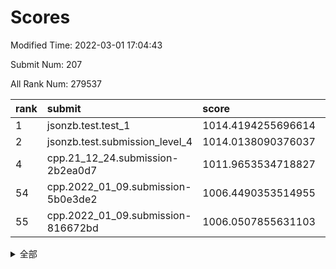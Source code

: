 # Scores

Modified Time: 2022-03-01 17:04:43

Submit Num: 207

All Rank Num: 279537

| rank |               submit               |       score        |       sigma        | pk_num |
| :--- | :--------------------------------- | :----------------- | :----------------- | :----- |
| 1    | jsonzb.test.test_1                 | 1014.4194255696614 | 0.8091453933336493 | 5402   |
| 2    | jsonzb.test.submission_level_4     | 1014.0138090376037 | 0.8239522288264496 | 5398   |
| 4    | cpp.21_12_24.submission-2b2ea0d7   | 1011.9653534718827 | 0.7826653531679584 | 5402   |
| 54   | cpp.2022_01_09.submission-5b0e3de2 | 1006.4490353514955 | 0.7213249491736092 | 5404   |
| 55   | cpp.2022_01_09.submission-816672bd | 1006.0507855631103 | 0.721678648088422  | 5400   |


<details>
<summary>全部</summary>

| rank |                 submit                 |       score        |       sigma        | pk_num |
| :--- | :------------------------------------- | :----------------- | :----------------- | :----- |
| 1    | jsonzb.test.test_1                     | 1014.4194255696614 | 0.8091453933336493 | 5402   |
| 2    | jsonzb.test.submission_level_4         | 1014.0138090376037 | 0.8239522288264496 | 5398   |
| 3    | gobigger.level_3.submission_level_3_29 | 1012.1207968110077 | 0.8003607341964714 | 5402   |
| 4    | cpp.21_12_24.submission-2b2ea0d7       | 1011.9653534718827 | 0.7826653531679584 | 5402   |
| 5    | gobigger.level_3.submission_level_3_1  | 1011.7644412600514 | 0.7573212907162766 | 5400   |
| 6    | gobigger.level_3.submission_level_3_5  | 1011.3558104489293 | 0.7707403881725737 | 5404   |
| 7    | gobigger.level_3.submission_level_3_25 | 1011.1538067408158 | 0.7766626366795188 | 5403   |
| 8    | gobigger.level_3.submission_level_3_18 | 1011.115312559199  | 0.7707978073923203 | 5397   |
| 9    | gobigger.level_3.submission_level_3_15 | 1011.1035222452861 | 0.8011984474594297 | 5402   |
| 10   | gobigger.level_3.submission_level_3_38 | 1010.9485035307379 | 0.7841246310688702 | 5401   |
| 11   | gobigger.level_3.submission_level_3_4  | 1010.9059162765429 | 0.7687770983090997 | 5404   |
| 12   | gobigger.level_3.submission_level_3_10 | 1010.7426338830046 | 0.7618464175145842 | 5402   |
| 13   | gobigger.level_3.submission_level_3_28 | 1010.7305160392826 | 0.7635877798810861 | 5396   |
| 14   | gobigger.level_3.submission_level_3_33 | 1010.67872647994   | 0.7521839339797415 | 5403   |
| 15   | gobigger.level_3.submission_level_3_44 | 1010.6539116884007 | 0.7866640174655213 | 5402   |
| 16   | gobigger.level_3.submission_level_3_13 | 1010.5750851894634 | 0.7564219297641863 | 5404   |
| 17   | gobigger.level_3.submission_level_3_34 | 1010.4707170621178 | 0.7474881794673126 | 5398   |
| 18   | gobigger.level_3.submission_level_3_14 | 1010.3897812120165 | 0.7665226096372066 | 5402   |
| 19   | gobigger.level_3.submission_level_3_7  | 1010.3790261118007 | 0.7477169795180516 | 5400   |
| 20   | gobigger.level_3.submission_level_3_23 | 1010.3676486306707 | 0.7434641573855442 | 5393   |
| 21   | gobigger.level_3.submission_level_3_16 | 1010.3294219858872 | 0.7570187352785683 | 5401   |
| 22   | gobigger.level_3.submission_level_3_31 | 1010.2693561803057 | 0.7471315059236212 | 5403   |
| 23   | gobigger.level_3.submission_level_3_36 | 1010.2601080819992 | 0.7589135333108421 | 5401   |
| 24   | gobigger.level_3.submission_level_3_27 | 1010.2211381549397 | 0.7603458552464932 | 5400   |
| 25   | gobigger.level_3.submission_level_3_24 | 1010.1553691363182 | 0.7637566753861049 | 5400   |
| 26   | gobigger.level_3.submission_level_3_49 | 1010.0215893194878 | 0.771875763113521  | 5399   |
| 27   | gobigger.level_3.submission_level_3_43 | 1010.0103687440192 | 0.7774675352728144 | 5401   |
| 28   | gobigger.level_3.submission_level_3_2  | 1009.9923735712206 | 0.7694024217925526 | 5407   |
| 29   | gobigger.level_3.submission_level_3_35 | 1009.9668966027939 | 0.7606801003044062 | 5404   |
| 30   | gobigger.level_3.submission_level_3_47 | 1009.8725995589979 | 0.7519507175892669 | 5401   |
| 31   | gobigger.level_3.submission_level_3_40 | 1009.8068083756962 | 0.7686570310210861 | 5400   |
| 32   | gobigger.level_3.submission_level_3_0  | 1009.7465308125279 | 0.7586145188954792 | 5402   |
| 33   | gobigger.level_3.submission_level_3_48 | 1009.715524610715  | 0.7746693552064445 | 5405   |
| 34   | gobigger.level_3.submission_level_3_42 | 1009.7094467869973 | 0.7640245034820853 | 5402   |
| 35   | gobigger.level_3.submission_level_3_22 | 1009.698611990065  | 0.749988530713475  | 5399   |
| 36   | gobigger.level_3.submission_level_3_21 | 1009.6492479911411 | 0.7539100247582421 | 5405   |
| 37   | gobigger.level_3.submission_level_3_41 | 1009.6481841187331 | 0.7493230885506167 | 5401   |
| 38   | gobigger.level_3.submission_level_3_45 | 1009.594354232592  | 0.7572375946865698 | 5402   |
| 39   | gobigger.level_3.submission_level_3_12 | 1009.5347086266885 | 0.7386569926427456 | 5403   |
| 40   | gobigger.level_3.submission_level_3_17 | 1009.4767103791552 | 0.7421566168256489 | 5400   |
| 41   | gobigger.level_3.submission_level_3_37 | 1009.464518359142  | 0.7619928861993901 | 5403   |
| 42   | gobigger.level_3.submission_level_3_9  | 1009.4426242163026 | 0.7718600666979013 | 5400   |
| 43   | gobigger.level_3.submission_level_3_8  | 1009.4045094779301 | 0.7476683963806718 | 5400   |
| 44   | gobigger.level_3.submission_level_3_30 | 1009.2640374847771 | 0.7602252384384062 | 5397   |
| 45   | gobigger.level_3.submission_level_3_6  | 1009.1824149036233 | 0.7655702889704824 | 5403   |
| 46   | gobigger.level_3.submission_level_3_46 | 1009.1037559970132 | 0.7462190049167343 | 5405   |
| 47   | gobigger.level_3.submission_level_3_39 | 1009.0955453363516 | 0.742830221878833  | 5408   |
| 48   | gobigger.level_3.submission_level_3_26 | 1009.0948671811733 | 0.7299966890042653 | 5398   |
| 49   | gobigger.level_3.submission_level_3_32 | 1009.0791376675181 | 0.746107967693984  | 5404   |
| 50   | gobigger.level_3.submission_level_3_3  | 1008.9597933534686 | 0.7391207776929406 | 5405   |
| 51   | gobigger.level_3.submission_level_3_19 | 1008.875470563251  | 0.7536098458358893 | 5398   |
| 52   | gobigger.level_3.submission_level_3_20 | 1008.8636750675427 | 0.7325163611133431 | 5401   |
| 53   | gobigger.level_3.submission_level_3_11 | 1007.9569582050638 | 0.7646216126382228 | 5395   |
| 54   | cpp.2022_01_09.submission-5b0e3de2     | 1006.4490353514955 | 0.7213249491736092 | 5404   |
| 55   | cpp.2022_01_09.submission-816672bd     | 1006.0507855631103 | 0.721678648088422  | 5400   |
| 56   | gobigger.level_1.submission_level_1_17 | 1005.27606751131   | 0.7098477637343671 | 5402   |
| 57   | gobigger.level_1.submission_level_1_43 | 1005.2070162114379 | 0.7203226561653717 | 5404   |
| 58   | gobigger.level_1.submission_level_1_5  | 1004.7209580981878 | 0.7295228665312568 | 5398   |
| 59   | gobigger.level_1.submission_level_1_14 | 1004.5855285267336 | 0.7306030501087627 | 5403   |
| 60   | gobigger.level_1.submission_level_1_8  | 1004.566922160578  | 0.720865033347172  | 5403   |
| 61   | gobigger.level_1.submission_level_1_13 | 1004.5117081232931 | 0.7158374245378314 | 5402   |
| 62   | gobigger.level_1.submission_level_1_47 | 1004.33496377603   | 0.7230694369246055 | 5404   |
| 63   | gobigger.level_1.submission_level_1_49 | 1004.2366187300731 | 0.7230430867024544 | 5400   |
| 64   | gobigger.level_1.submission_level_1_29 | 1003.9858748717503 | 0.7121252787130484 | 5405   |
| 65   | gobigger.level_1.submission_level_1_7  | 1003.9438913106422 | 0.7174066373043974 | 5403   |
| 66   | gobigger.level_1.submission_level_1_33 | 1003.9230825489052 | 0.7166262168938696 | 5397   |
| 67   | gobigger.level_1.submission_level_1_37 | 1003.8968269991877 | 0.7198720699858351 | 5398   |
| 68   | gobigger.level_1.submission_level_1_19 | 1003.7608661361263 | 0.7237635212078118 | 5402   |
| 69   | gobigger.level_1.submission_level_1_18 | 1003.6786572577541 | 0.7093175229699251 | 5399   |
| 70   | gobigger.level_1.submission_level_1_35 | 1003.6781144604514 | 0.7332573639679628 | 5405   |
| 71   | gobigger.level_1.submission_level_1_32 | 1003.6255783052604 | 0.7413332407031565 | 5398   |
| 72   | gobigger.level_1.submission_level_1_16 | 1003.570038411551  | 0.719088532594005  | 5404   |
| 73   | gobigger.level_1.submission_level_1_12 | 1003.5579681998913 | 0.7175481163169035 | 5404   |
| 74   | gobigger.level_1.submission_level_1_11 | 1003.5373453521071 | 0.7222568527175545 | 5400   |
| 75   | gobigger.level_1.submission_level_1_0  | 1003.4553410164036 | 0.7216874340687638 | 5404   |
| 76   | gobigger.level_1.submission_level_1_34 | 1003.4248718037935 | 0.7209642442840116 | 5404   |
| 77   | gobigger.level_1.submission_level_1_30 | 1003.371866838202  | 0.7145502897264435 | 5398   |
| 78   | gobigger.level_1.submission_level_1_24 | 1003.3715093087059 | 0.7194814198938864 | 5404   |
| 79   | gobigger.level_1.submission_level_1_36 | 1003.3585416685031 | 0.720025908337612  | 5408   |
| 80   | gobigger.level_1.submission_level_1_46 | 1003.3557934557006 | 0.7255352017838845 | 5406   |
| 81   | gobigger.level_1.submission_level_1_48 | 1003.310439781917  | 0.7331720026237866 | 5406   |
| 82   | gobigger.level_1.submission_level_1_20 | 1003.2930692625353 | 0.7249980414923977 | 5404   |
| 83   | gobigger.level_1.submission_level_1_25 | 1003.2072556531188 | 0.7239613345203313 | 5409   |
| 84   | gobigger.level_1.submission_level_1_39 | 1003.1801484376292 | 0.7169988600133812 | 5399   |
| 85   | gobigger.level_1.submission_level_1_27 | 1003.1407147459264 | 0.7216275926690887 | 5403   |
| 86   | gobigger.level_1.submission_level_1_2  | 1003.0615215434444 | 0.7141473464828872 | 5402   |
| 87   | gobigger.level_1.submission_level_1_10 | 1003.0135543816455 | 0.7188946170836804 | 5402   |
| 88   | gobigger.level_1.submission_level_1_22 | 1002.967119485101  | 0.7225226122116706 | 5395   |
| 89   | gobigger.level_1.submission_level_1_1  | 1002.8986434423155 | 0.721189716779583  | 5402   |
| 90   | gobigger.level_1.submission_level_1_3  | 1002.8929622853614 | 0.7205178260262664 | 5405   |
| 91   | gobigger.level_1.submission_level_1_45 | 1002.8809534142465 | 0.7169808374580454 | 5406   |
| 92   | gobigger.level_1.submission_level_1_38 | 1002.8302848317262 | 0.721820208917215  | 5402   |
| 93   | gobigger.level_1.submission_level_1_9  | 1002.8249718259782 | 0.718916509765777  | 5396   |
| 94   | gobigger.level_1.submission_level_1_26 | 1002.7774483890801 | 0.7084368036324603 | 5405   |
| 95   | gobigger.level_1.submission_level_1_41 | 1002.727657894911  | 0.7153751129239255 | 5401   |
| 96   | gobigger.level_1.submission_level_1_44 | 1002.6762955366015 | 0.7069089147270595 | 5403   |
| 97   | gobigger.level_1.submission_level_1_28 | 1002.65855512571   | 0.7106249880931287 | 5404   |
| 98   | gobigger.level_1.submission_level_1_42 | 1002.6395286856833 | 0.7280941445459914 | 5400   |
| 99   | gobigger.level_1.submission_level_1_31 | 1002.6048686507656 | 0.7090901134001496 | 5402   |
| 100  | gobigger.level_1.submission_level_1_21 | 1002.5872864434036 | 0.7113782997646504 | 5403   |
| 101  | gobigger.level_1.submission_level_1_6  | 1002.5679674781003 | 0.709782860616344  | 5404   |
| 102  | gobigger.level_1.submission_level_1_15 | 1002.5533159699999 | 0.7089306734582819 | 5400   |
| 103  | gobigger.level_1.submission_level_1_4  | 1002.5227229661124 | 0.7145342705620344 | 5404   |
| 104  | gobigger.level_1.submission_level_1_23 | 1002.2247550013932 | 0.7063158350801249 | 5401   |
| 105  | gobigger.level_1.submission_level_1_40 | 1001.6047207670215 | 0.7267705323962568 | 5403   |
| 106  | gobigger.random.submission_random_37   | 997.5129560766693  | 0.7139068813627846 | 5402   |
| 107  | gobigger.random.submission_random_39   | 996.9089251232525  | 0.7013062375022099 | 5406   |
| 108  | gobigger.random.submission_random_26   | 996.587032803813   | 0.7121519163216261 | 5401   |
| 109  | gobigger.random.submission_random_19   | 996.5642242081622  | 0.7042504795108143 | 5401   |
| 110  | gobigger.random.submission_random_1    | 996.4361377075275  | 0.699988881548731  | 5400   |
| 111  | gobigger.random.submission_random_20   | 996.3792006726333  | 0.7128593328083248 | 5402   |
| 112  | gobigger.random.submission_random_24   | 996.359769806477   | 0.7133180576481809 | 5402   |
| 113  | gobigger.random.submission_random_34   | 996.3453126235523  | 0.7083534325296437 | 5398   |
| 114  | gobigger.random.submission_random_38   | 996.3422631260281  | 0.7369077767593605 | 5398   |
| 115  | gobigger.random.submission_random_35   | 996.3324685194735  | 0.7055020957271873 | 5401   |
| 116  | gobigger.random.submission_random_48   | 996.2842200724615  | 0.7096543087155914 | 5401   |
| 117  | gobigger.random.submission_random_0    | 996.2581546011216  | 0.7108276586540857 | 5402   |
| 118  | gobigger.random.submission_random_47   | 996.2111803679703  | 0.7182221409255913 | 5400   |
| 119  | gobigger.random.submission_random_31   | 996.1290272684594  | 0.7152344006519029 | 5402   |
| 120  | gobigger.random.submission_random_41   | 996.0983726387476  | 0.7019088571439874 | 5399   |
| 121  | gobigger.random.submission_random_49   | 996.0349140174957  | 0.7144871624860684 | 5403   |
| 122  | gobigger.random.submission_random_12   | 996.0265272145343  | 0.7158696303314173 | 5397   |
| 123  | gobigger.random.submission_random_30   | 996.0034658956673  | 0.7225155646764948 | 5403   |
| 124  | gobigger.random.submission_random_33   | 996.001632762744   | 0.7189308502437477 | 5400   |
| 125  | gobigger.random.submission_random_44   | 995.939645461558   | 0.6970298052739335 | 5403   |
| 126  | gobigger.random.submission_random_9    | 995.9212266944634  | 0.71872699470542   | 5405   |
| 127  | gobigger.random.submission_random_18   | 995.8778179942902  | 0.718082069093319  | 5400   |
| 128  | gobigger.random.submission_random_15   | 995.8657021578716  | 0.7173679951492089 | 5408   |
| 129  | gobigger.random.submission_random_29   | 995.8432301970867  | 0.7119807032597198 | 5395   |
| 130  | gobigger.random.submission_random_27   | 995.8027832684273  | 0.7082870897547369 | 5399   |
| 131  | gobigger.random.submission_random_10   | 995.7938073545042  | 0.7133465660658067 | 5405   |
| 132  | gobigger.random.submission_random_28   | 995.7731013875792  | 0.7402324291160612 | 5407   |
| 133  | gobigger.random.submission_random_42   | 995.7385723216253  | 0.7049685116603642 | 5405   |
| 134  | gobigger.random.submission_random_11   | 995.7115721128486  | 0.7182297530727813 | 5405   |
| 135  | gobigger.random.submission_random_5    | 995.6921445673601  | 0.7000980446912722 | 5395   |
| 136  | gobigger.random.submission_random_13   | 995.6405829865573  | 0.7232476681553935 | 5404   |
| 137  | gobigger.random.submission_random_25   | 995.6278143544394  | 0.7066295471102427 | 5408   |
| 138  | gobigger.random.submission_random_22   | 995.5913619730509  | 0.7096826580617545 | 5401   |
| 139  | gobigger.random.submission_random_40   | 995.5242199729362  | 0.7227764827164023 | 5404   |
| 140  | gobigger.random.submission_random_45   | 995.4643283417118  | 0.7009032153710616 | 5406   |
| 141  | gobigger.random.submission_random_4    | 995.412454032801   | 0.7288773672712762 | 5396   |
| 142  | gobigger.random.submission_random_3    | 995.403062131088   | 0.7073096247651209 | 5405   |
| 143  | gobigger.random.submission_random_43   | 995.3911418327273  | 0.7086138717085079 | 5400   |
| 144  | gobigger.random.submission_random_36   | 995.3428819315826  | 0.7091429159353322 | 5405   |
| 145  | gobigger.random.submission_random_2    | 995.3217843674161  | 0.7187299023295085 | 5397   |
| 146  | gobigger.random.submission_random_7    | 995.3154827723065  | 0.711951160444152  | 5402   |
| 147  | gobigger.random.submission_random_46   | 995.2919103622816  | 0.7171881559760284 | 5400   |
| 148  | gobigger.random.submission_random_14   | 995.2772262516858  | 0.720580869760332  | 5403   |
| 149  | gobigger.random.submission_random_21   | 995.2464005659791  | 0.7204270334611338 | 5404   |
| 150  | gobigger.random.submission_random_32   | 995.2066075047029  | 0.7142196962909034 | 5400   |
| 151  | gobigger.random.submission_random_8    | 995.0529147832092  | 0.7137314272403251 | 5397   |
| 152  | gobigger.random.submission_random_23   | 995.0513266115585  | 0.7183249976637435 | 5403   |
| 153  | gobigger.random.submission_random_16   | 994.8467621622581  | 0.6983855786627021 | 5400   |
| 154  | gobigger.random.submission_random_6    | 994.6435277963097  | 0.7100156232049096 | 5406   |
| 155  | gobigger.level_2.submission_level_2_22 | 994.3945116860044  | 0.7203100799819794 | 5400   |
| 156  | gobigger.random.submission_random_17   | 994.1833201580586  | 0.7093998480780165 | 5403   |
| 157  | gobigger.level_2.submission_level_2_21 | 994.0681411611251  | 0.7231648552769526 | 5397   |
| 158  | gobigger.level_2.submission_level_2_5  | 993.9424457357122  | 0.7241554478393785 | 5404   |
| 159  | gobigger.level_2.submission_level_2_31 | 993.8669507602457  | 0.7323167480875515 | 5404   |
| 160  | gobigger.level_2.submission_level_2_3  | 993.4384946944851  | 0.7290303530832578 | 5402   |
| 161  | gobigger.level_2.submission_level_2_7  | 993.4348561810623  | 0.7419190327486638 | 5403   |
| 162  | gobigger.level_2.submission_level_2_37 | 993.3045070944185  | 0.7303555786190213 | 5395   |
| 163  | gobigger.level_2.submission_level_2_23 | 993.2675250017384  | 0.7477960594986947 | 5405   |
| 164  | gobigger.level_2.submission_level_2_40 | 993.2479896014734  | 0.7129673233113402 | 5401   |
| 165  | gobigger.level_2.submission_level_2_28 | 993.0760988349379  | 0.7341081864365899 | 5403   |
| 166  | gobigger.level_2.submission_level_2_11 | 992.9866974389548  | 0.7260069177107253 | 5398   |
| 167  | gobigger.level_2.submission_level_2_9  | 992.8734474043559  | 0.7415500927774361 | 5408   |
| 168  | gobigger.level_2.submission_level_2_20 | 992.8549980831344  | 0.7254616302155387 | 5402   |
| 169  | gobigger.level_2.submission_level_2_25 | 992.6269557365763  | 0.7294895243156747 | 5401   |
| 170  | gobigger.level_2.submission_level_2_6  | 992.5517856798596  | 0.7635129463023473 | 5404   |
| 171  | gobigger.level_2.submission_level_2_44 | 992.4308451526191  | 0.7506818279979001 | 5397   |
| 172  | gobigger.level_2.submission_level_2_30 | 992.3822386523284  | 0.754923813344773  | 5402   |
| 173  | gobigger.level_2.submission_level_2_19 | 992.3608485021296  | 0.7562376379490623 | 5403   |
| 174  | gobigger.level_2.submission_level_2_15 | 992.3209107043202  | 0.7381400786426915 | 5397   |
| 175  | gobigger.level_2.submission_level_2_16 | 992.2497058682137  | 0.73176431362734   | 5400   |
| 176  | gobigger.level_2.submission_level_2_12 | 992.1706651297055  | 0.7669229180593126 | 5403   |
| 177  | gobigger.level_2.submission_level_2_33 | 992.1602282997699  | 0.7448833115627862 | 5401   |
| 178  | gobigger.level_2.submission_level_2_10 | 992.1565629341741  | 0.7335636871655029 | 5402   |
| 179  | gobigger.level_2.submission_level_2_48 | 992.1449825349042  | 0.7427552329409373 | 5404   |
| 180  | gobigger.level_2.submission_level_2_41 | 992.1114386163237  | 0.7415065354197276 | 5407   |
| 181  | gobigger.level_2.submission_level_2_27 | 992.056977988132   | 0.7475952263422145 | 5398   |
| 182  | gobigger.level_2.submission_level_2_36 | 992.0504341237064  | 0.7465876284244338 | 5401   |
| 183  | gobigger.level_2.submission_level_2_2  | 991.9655731440583  | 0.7518660402281826 | 5397   |
| 184  | gobigger.level_2.submission_level_2_14 | 991.9141839073101  | 0.7401349804054196 | 5405   |
| 185  | gobigger.level_2.submission_level_2_8  | 991.8855896284625  | 0.7495409069311267 | 5397   |
| 186  | gobigger.level_2.submission_level_2_39 | 991.880237575846   | 0.7678775691189529 | 5404   |
| 187  | gobigger.level_2.submission_level_2_32 | 991.8691615033785  | 0.7487867570077742 | 5406   |
| 188  | gobigger.level_2.submission_level_2_49 | 991.7942188107105  | 0.7308408566524931 | 5399   |
| 189  | gobigger.level_2.submission_level_2_38 | 991.6288912822433  | 0.7465765022343281 | 5400   |
| 190  | gobigger.level_2.submission_level_2_35 | 991.5849950988556  | 0.7483053736038168 | 5399   |
| 191  | gobigger.level_2.submission_level_2_24 | 991.5282035759221  | 0.7513391842092075 | 5401   |
| 192  | gobigger.level_2.submission_level_2_43 | 991.4661766171582  | 0.7480392705089334 | 5401   |
| 193  | gobigger.level_2.submission_level_2_34 | 991.3913685353544  | 0.7609591796826269 | 5400   |
| 194  | gobigger.level_2.submission_level_2_4  | 991.2137356847829  | 0.7589304911817231 | 5406   |
| 195  | gobigger.level_2.submission_level_2_17 | 991.138775521424   | 0.7391790143432385 | 5405   |
| 196  | gobigger.level_2.submission_level_2_18 | 991.1355631774771  | 0.7548697524351985 | 5403   |
| 197  | gobigger.level_2.submission_level_2_46 | 991.1095685456388  | 0.7450054610933496 | 5398   |
| 198  | gobigger.level_2.submission_level_2_42 | 990.9261082076679  | 0.7636337846113869 | 5403   |
| 199  | gobigger.level_2.submission_level_2_29 | 990.823155898908   | 0.7703345118085407 | 5403   |
| 200  | gobigger.level_2.submission_level_2_1  | 990.7977163236716  | 0.7406797789087766 | 5398   |
| 201  | gobigger.level_2.submission_level_2_0  | 990.5855691911922  | 0.7462661017419611 | 5402   |
| 202  | gobigger.level_2.submission_level_2_26 | 990.4835564699783  | 0.770296012663383  | 5403   |
| 203  | gobigger.level_2.submission_level_2_47 | 989.7896618436062  | 0.7765147014043402 | 5404   |
| 204  | gobigger.level_2.submission_level_2_13 | 989.3487494628107  | 0.7729858498074561 | 5396   |
| 205  | gobigger.level_2.submission_level_2_45 | 988.5438313745734  | 0.7836054850288731 | 5403   |
| 206  | gobigger.none.submission_none_0        | 978.8206855434252  | 1.2994945624039866 | 5400   |
| 207  | gobigger.none.submission_none_1        | 974.8613968981095  | 1.578417065250146  | 5399   |

</details>